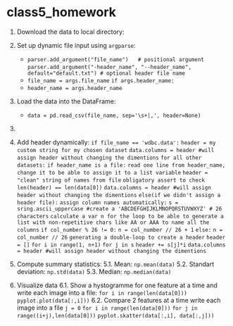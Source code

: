 # class5_homework

1) Download the data to local directory:

2) Set up dynamic file input using `argparse`:
	- `parser.add_argument("file_name")   # positional argument`
	  `parser.add_argument("-header_name", "--header_name", default="default.txt") # optional header file name`
	- `file_name = args.file_name`
	  `if args.header_name:`
	- `header_name = args.header_name`
3) Load the data into the DataFrame:
	- `data = pd.read_csv(file_name, sep='\s+|,', header=None)`


3.  
    
4.  Add header dynamically:
    `if file_name == 'wdbc.data':`
        `header = my custom string for my chosen dataset`
        `data.columns = header #will assign header without changing the dimentions`
    `for all other datasets:`
        `if header_name is a file:`
            `read one line from header_name, change it to be able to assign it to a list variable`
            `header = "clean" string of names from file`
            `obligatory assert to check len(header) == len(data[0])`
            `data.columns = header #will assign header without changing the dimentions`
        `else(if we didn't assign a header file):`
            `assign column names automatically:`
            `s = sring.ascii_uppercase #create a 'ABCDEFGHIJKLMNOPQRSTUVWXYZ' # 26 characters`
            `calculate a var n for the loop to be able to generate a list with non-repetitive chars like AA or AAA to name all the 			columns`
            `if col_number % 26 != 0:`
                `n = col_number // 26 + 1`
            `else:`
                `n = col_number // 26`
            `generating a double-loop to create a header`
            `header = []`
            `for i in range(1, n+1)`
                `for j in s`
                  `header += s[j]*i`
            `data.columns = header #will assign header without changing the dimentions`
5.  Compute summary statistics:
    5.1.  Mean: `np.mean(data)` 
    5.2.  Standart deviation: `np.std(data)`
    5.3.  Median: `np.median(data)`
6.  Visualize data
    6.1.  Show a hystogramme for one feature at a time and write each image into a file:
          `for i in range(len(data[0]))` 
             `pyplot.plot(data[:,i]))`
    6.2.  Compare 2 features at a time write each image into a file
          `j = 0`
          `for i in range(len(data[0]))` 
              `for j in range((i+j),len(data[0]))` 
                `pyplot.skatter(data[:,i], data[:,j]))`
                
          
